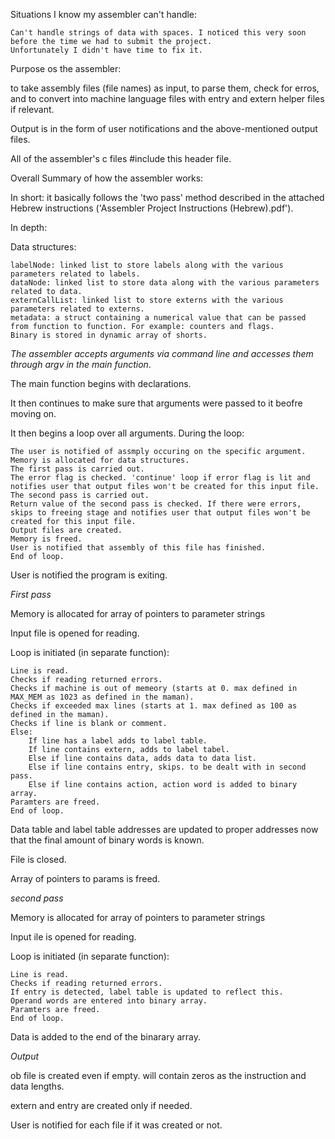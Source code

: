 
Situations I know my assembler can't handle:

	Can't handle strings of data with spaces. I noticed this very soon before the time we had to submit the project. 
	Unfortunately I didn't have time to fix it.
	
	
Purpose os the assembler: 

to take assembly files (file names) as input, to parse them, check for erros, and to convert into machine language files with entry and extern helper files if relevant.

Output is in the form of user notifications and the above-mentioned output files.

All of the assembler's c files #include this header file.


Overall Summary of how the assembler works:

In short: it basically follows the 'two pass' method described in the attached Hebrew instructions ('Assembler Project Instructions (Hebrew).pdf').

In depth:

Data structures:

	labelNode: linked list to store labels along with the various parameters related to labels.
	dataNode: linked list to store data along with the various parameters related to data.
	externCallList: linked list to store externs with the various parameters related to externs.
	metadata: a struct containing a numerical value that can be passed from function to function. For example: counters and flags.
	Binary is stored in dynamic array of shorts.
	
*The assembler accepts arguments via command line and accesses them through argv in the main function*.

The main function begins with declarations.

It then continues to make sure that arguments were passed to it beofre moving on.

It then begins a loop over all arguments. During the loop:

	The user is notified of assmply occuring on the specific argument.
	Memory is allocated for data structures.
	The first pass is carried out.
	The error flag is checked. 'continue' loop if error flag is lit and notifies user that output files won't be created for this input file.
	The second pass is carried out.
	Return value of the second pass is checked. If there were errors, skips to freeing stage and notifies user that output files won't be created for this input file.
	Output files are created.
	Memory is freed.
	User is notified that assembly of this file has finished. 
	End of loop.
	
User is notified the program is exiting.

*First pass*

Memory is allocated for array of pointers to parameter strings

Input file is opened for reading.

Loop is initiated (in separate function):

	Line is read.
	Checks if reading returned errors.
	Checks if machine is out of memeory (starts at 0. max defined in MAX_MEM as 1023 as defined in the maman).
	Checks if exceeded max lines (starts at 1. max defined as 100 as defined in the maman).
	Checks if line is blank or comment.
	Else:
		If line has a label adds to label table.
		If line contains extern, adds to label tabel.
		Else if line contains data, adds data to data list.
		Else if line contains entry, skips. to be dealt with in second pass.
		Else if line contains action, action word is added to binary array. 
	Paramters are freed.
	End of loop.
	
Data table and label table addresses are updated to proper addresses now that the final amount of binary words is known.

File is closed.

Array of pointers to params is freed.

*second pass*

Memory is allocated for array of pointers to parameter strings

Input ile is opened for reading.

Loop is initiated (in separate function):

	Line is read.
	Checks if reading returned errors.
	If entry is detected, label table is updated to reflect this.
	Operand words are entered into binary array.
	Paramters are freed.
	End of loop.
	
Data is added to the end of the binarary array.

*Output*

ob file is created even if empty. will contain zeros as the instruction and data lengths.

extern and entry are created only if needed.

User is notified for each file if it was created or not.

